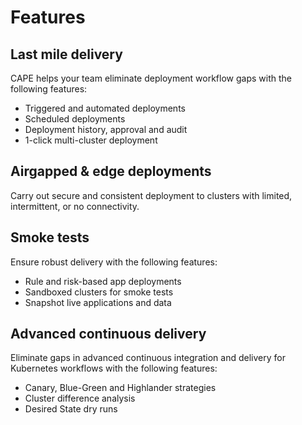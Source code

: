 # Features

## Last mile delivery

CAPE helps your team eliminate deployment workflow gaps with the following features:

- Triggered and automated deployments
- Scheduled deployments
- Deployment history, approval and audit
- 1-click multi-cluster deployment

## Airgapped & edge deployments

Carry out secure and consistent deployment to clusters with limited, intermittent, or no connectivity.

## Smoke tests

Ensure robust delivery with the following features:

- Rule and risk-based app deployments
- Sandboxed clusters for smoke tests
- Snapshot live applications and data

## Advanced continuous delivery

Eliminate gaps in advanced continuous integration and delivery for Kubernetes workflows with the following features:

- Canary, Blue-Green and Highlander strategies
- Cluster difference analysis
- Desired State dry runs
